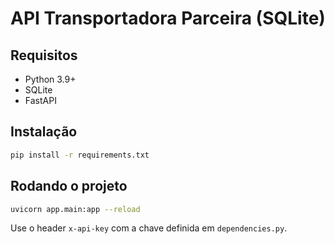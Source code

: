 # API Transportadora Parceira (SQLite)

## Requisitos
- Python 3.9+
- SQLite
- FastAPI

## Instalação

```bash
pip install -r requirements.txt
```

## Rodando o projeto

```bash
uvicorn app.main:app --reload
```

Use o header `x-api-key` com a chave definida em `dependencies.py`.
